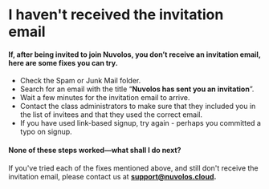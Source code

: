 # I haven't received the invitation email

#### If, after being invited to join Nuvolos, you don’t receive an invitation email, here are some fixes you can try.

* Check the Spam or Junk Mail folder. 
* Search for an email with the title “**Nuvolos has sent you an invitation**”. 
* Wait a few minutes for the invitation email to arrive. 
* Contact the class administrators to make sure that they included you in the list of invitees and that they used the correct email. 
* If you have used link-based signup, try again - perhaps you committed a typo on signup.

#### None of these steps worked—what shall I do next?

If you've tried each of the fixes mentioned above, and still don't receive the invitation email, please contact us at [**support@nuvolos.cloud**](mailto:support@nuvolos.cloud)**.**

